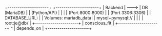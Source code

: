 +---------------------+      +----------------------+
|       Backend       | ---> |         DB (MariaDB) |
|   (Python/API)      |      |                      |
|  (Port 8000:8000)   |      |  (Port 3306:3306)   |
|  DATABASE_URL:      |      |  Volumes: mariadb_data|
|  mysql+pymysql://   |      |                      |
|  root:je@db/        |      +----------------------+
|  conscious_fit      |
+---------------------+
^
| depends_on
|
+---------------------+
